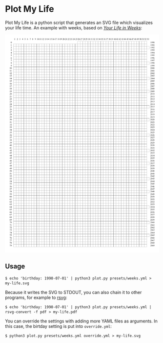 # Plot My Life

Plot My Life is a python script that generates an SVG file which visualizes your life time. An example with weeks, based on *[Your Life in Weeks](http://waitbutwhy.com/2014/05/life-weeks.html)*:

![Weeks](examples/weeks.png)

## Usage

    $ echo 'birthday: 1990-07-01' | python3 plot.py presets/weeks.yml > my-life.svg

Because it writes the SVG to STDOUT, you can also chain it to other programs, for example to [rsvg](http://librsvg.sourceforge.net/docs/man-rsvg.php):

    $ echo 'birthday: 1990-07-01' | python3 plot.py presets/weeks.yml | rsvg-convert -f pdf > my-life.pdf

You can override the settings with adding more YAML files as arguments. In this case, the birtday setting is put into `override.yml`:

    $ python3 plot.py presets/weeks.yml override.yml > my-life.svg
